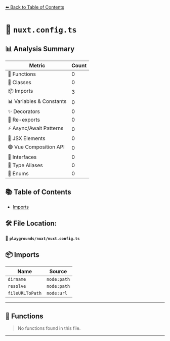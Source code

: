 [⬅️ Back to Table of Contents](../../index.md)

# 📄 `nuxt.config.ts`

## 📊 Analysis Summary

| Metric | Count |
|--------|-------|
| 🔧 Functions | 0 |
| 🧱 Classes | 0 |
| 📦 Imports | 3 |
| 📊 Variables & Constants | 0 |
| ✨ Decorators | 0 |
| 🔄 Re-exports | 0 |
| ⚡ Async/Await Patterns | 0 |
| 💠 JSX Elements | 0 |
| 🟢 Vue Composition API | 0 |
| 📐 Interfaces | 0 |
| 📑 Type Aliases | 0 |
| 🎯 Enums | 0 |

## 📚 Table of Contents

- [Imports](#imports)

## 🛠️ File Location:
📂 **`playgrounds/nuxt/nuxt.config.ts`**

## 📦 Imports

| Name | Source |
|------|--------|
| `dirname` | `node:path` |
| `resolve` | `node:path` |
| `fileURLToPath` | `node:url` |


---

## 🔧 Functions

> No functions found in this file.


---